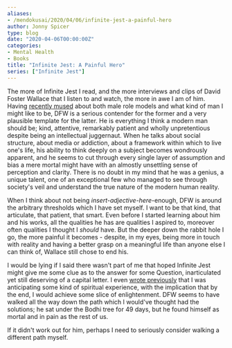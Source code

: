 ```yaml
---
aliases:
- /mendokusai/2020/04/06/infinite-jest-a-painful-hero
author: Jonny Spicer
type: blog
date: "2020-04-06T00:00:00Z"
categories:
- Mental Health
- Books
title: "Infinite Jest: A Painful Hero"
series: ["Infinite Jest"]
---
```

The more of Infinite Jest I read, and the more interviews and clips of David Foster Wallace that I listen to and watch, the more in awe I am of him. Having [recently mused](https://jonnyspicer.com/blog/pretending-ii) about both male role models and what kind of man I might like to be, DFW is a serious contender for the former and a
very plausible template for the latter. He is everything I think a modern man should be; kind, attentive, remarkably patient and wholly unpretentious despite being an intellectual juggernaut.
When he talks about social structure, about media or addiction, about a framework within which to live one's life, his ability to think deeply on a subject becomes wondrously apparent, and he
seems to cut through every single layer of assumption and bias a mere mortal might have with an almostly unsettling sense of perception and clarity. There is no doubt in my mind that he was
a genius, a unique talent, one of an exceptional few who managed to see through society's veil and understand the true nature of the modern human reality.

When I think about not being *insert-adjective-here*-enough, DFW is around the arbitrary thresholds which I have set myself. I want to be that kind, that articulate, that patient, that
smart. Even before I started learning about him and his works, all the qualities he has are qualities I aspired to, moreover often qualities I thought I *should* have. But the deeper down the
rabbit hole I go, the more painful it becomes - despite, in my eyes, being more in touch with reality and having a better grasp on a meaningful life than anyone else I can think of, Wallace
still chose to end his.

I would be lying if I said there wasn't part of me that hoped Infinite Jest might give me some clue as to the answer for some Question, inarticulated yet still deserving of a capital letter. I
even [wrote previously](/blog/infinite-jest-for-the-wrong-reasons) that I was anticipating some kind of spiritual experience, with the implication that by
the end, I would achieve some slice of enlightenment. DFW seems to have walked all the way down the path which I would've thought had the solutions; he sat under the Bodhi tree for 49 days,
but he found himself as mortal and in pain as the rest of us.

If it didn't work out for him, perhaps I need to seriously consider walking a different path myself.
